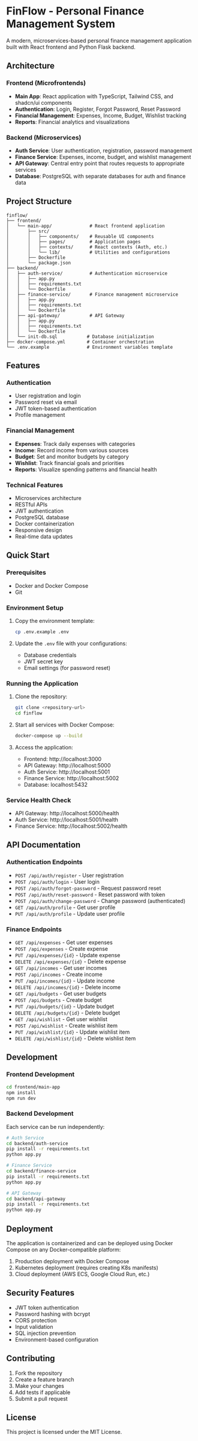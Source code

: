 
# FinFlow - Personal Finance Management System

A modern, microservices-based personal finance management application built with React frontend and Python Flask backend.

## Architecture

### Frontend (Microfrontends)
- **Main App**: React application with TypeScript, Tailwind CSS, and shadcn/ui components
- **Authentication**: Login, Register, Forgot Password, Reset Password
- **Financial Management**: Expenses, Income, Budget, Wishlist tracking
- **Reports**: Financial analytics and visualizations

### Backend (Microservices)
- **Auth Service**: User authentication, registration, password management
- **Finance Service**: Expenses, income, budget, and wishlist management
- **API Gateway**: Central entry point that routes requests to appropriate services
- **Database**: PostgreSQL with separate databases for auth and finance data

## Project Structure

```
finflow/
├── frontend/
│   └── main-app/              # React frontend application
│       ├── src/
│       │   ├── components/    # Reusable UI components
│       │   ├── pages/         # Application pages
│       │   ├── contexts/      # React contexts (Auth, etc.)
│       │   └── lib/           # Utilities and configurations
│       ├── Dockerfile
│       └── package.json
├── backend/
│   ├── auth-service/          # Authentication microservice
│   │   ├── app.py
│   │   ├── requirements.txt
│   │   └── Dockerfile
│   ├── finance-service/       # Finance management microservice
│   │   ├── app.py
│   │   ├── requirements.txt
│   │   └── Dockerfile
│   ├── api-gateway/           # API Gateway
│   │   ├── app.py
│   │   ├── requirements.txt
│   │   └── Dockerfile
│   └── init-db.sql           # Database initialization
├── docker-compose.yml        # Container orchestration
└── .env.example              # Environment variables template
```

## Features

### Authentication
- User registration and login
- Password reset via email
- JWT token-based authentication
- Profile management

### Financial Management
- **Expenses**: Track daily expenses with categories
- **Income**: Record income from various sources
- **Budget**: Set and monitor budgets by category
- **Wishlist**: Track financial goals and priorities
- **Reports**: Visualize spending patterns and financial health

### Technical Features
- Microservices architecture
- RESTful APIs
- JWT authentication
- PostgreSQL database
- Docker containerization
- Responsive design
- Real-time data updates

## Quick Start

### Prerequisites
- Docker and Docker Compose
- Git

### Environment Setup
1. Copy the environment template:
   ```bash
   cp .env.example .env
   ```

2. Update the `.env` file with your configurations:
   - Database credentials
   - JWT secret key
   - Email settings (for password reset)

### Running the Application

1. Clone the repository:
   ```bash
   git clone <repository-url>
   cd finflow
   ```

2. Start all services with Docker Compose:
   ```bash
   docker-compose up --build
   ```

3. Access the application:
   - Frontend: http://localhost:3000
   - API Gateway: http://localhost:5000
   - Auth Service: http://localhost:5001
   - Finance Service: http://localhost:5002
   - Database: localhost:5432

### Service Health Check
- API Gateway: http://localhost:5000/health
- Auth Service: http://localhost:5001/health
- Finance Service: http://localhost:5002/health

## API Documentation

### Authentication Endpoints
- `POST /api/auth/register` - User registration
- `POST /api/auth/login` - User login
- `POST /api/auth/forgot-password` - Request password reset
- `POST /api/auth/reset-password` - Reset password with token
- `POST /api/auth/change-password` - Change password (authenticated)
- `GET /api/auth/profile` - Get user profile
- `PUT /api/auth/profile` - Update user profile

### Finance Endpoints
- `GET /api/expenses` - Get user expenses
- `POST /api/expenses` - Create expense
- `PUT /api/expenses/{id}` - Update expense
- `DELETE /api/expenses/{id}` - Delete expense
- `GET /api/incomes` - Get user incomes
- `POST /api/incomes` - Create income
- `PUT /api/incomes/{id}` - Update income
- `DELETE /api/incomes/{id}` - Delete income
- `GET /api/budgets` - Get user budgets
- `POST /api/budgets` - Create budget
- `PUT /api/budgets/{id}` - Update budget
- `DELETE /api/budgets/{id}` - Delete budget
- `GET /api/wishlist` - Get user wishlist
- `POST /api/wishlist` - Create wishlist item
- `PUT /api/wishlist/{id}` - Update wishlist item
- `DELETE /api/wishlist/{id}` - Delete wishlist item

## Development

### Frontend Development
```bash
cd frontend/main-app
npm install
npm run dev
```

### Backend Development
Each service can be run independently:

```bash
# Auth Service
cd backend/auth-service
pip install -r requirements.txt
python app.py

# Finance Service
cd backend/finance-service
pip install -r requirements.txt
python app.py

# API Gateway
cd backend/api-gateway
pip install -r requirements.txt
python app.py
```

## Deployment

The application is containerized and can be deployed using Docker Compose on any Docker-compatible platform:

1. Production deployment with Docker Compose
2. Kubernetes deployment (requires creating K8s manifests)
3. Cloud deployment (AWS ECS, Google Cloud Run, etc.)

## Security Features

- JWT token authentication
- Password hashing with bcrypt
- CORS protection
- Input validation
- SQL injection prevention
- Environment-based configuration

## Contributing

1. Fork the repository
2. Create a feature branch
3. Make your changes
4. Add tests if applicable
5. Submit a pull request

## License

This project is licensed under the MIT License.
